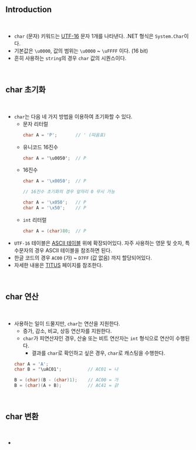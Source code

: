 
## Introduction

<br>

- `char` (문자) 키워드는 [UTF-16](https://ko.wikipedia.org/wiki/UTF-16) 문자 1개를 나타낸다. .NET 형식은 `System.Char`이다.
- 기본값은 `\u0000`, 값의 범위는 `\u0000` ~ `\uFFFF` 이다. (16 bit)
- 흔히 사용하는 `string`의 경우 `char` 값의 시퀀스이다.

<br>

## char 초기화

<br>

- `char`는 다음 네 가지 방법을 이용하여 초기화할 수 있다.
    - 문자 리터럴
        ```cs
        char A = 'P';       // ' (따옴표)
        ```
    - 유니코드 16진수
        ```cs
        char A = '\u0050';  // P
        ```
    - 16진수
        ```cs
        char A = '\x0050';  // P

        // 16진수 초기화의 경우 앞자리 0 무시 가능

        char A = '\x050';   // P
        char A = '\x50';    // P
        ```
    - `int` 리터럴
        ```cs
        char A = (char)80;  // P
        ```
- `UTF-16` 테이블은 [ASCII 테이블](https://ko.wikipedia.org/wiki/ASCII) 위에 확장되어있다. 자주 사용하는 영문 및 숫자, 특수문자의 경우 ASCII 테이블을 참조하면 된다.
- 한글 코드의 경우 `AC00` (가) ~ `D7FF` (값 없음) 까지 할당되어있다. 
- 자세한 내용은 [TITUS](http://titus.uni-frankfurt.de/unicode/unitestx.htm) 페이지를 참조한다.

<br>

## char 연산

<br>

- 사용하는 일이 드물지만, `char`는 연산을 지원한다.
    - 증가, 감소, 비교, 상등 연산자를 지원한다.
    - `char`가 피연산자인 경우, 산술 또는 비트 연산자는 `int` 형식으로 연산이 수행된다.
        - 결과를 `char`로 확인하고 싶은 경우, `char`로 캐스팅을 수행한다.
    ```cs
    char A = 'A';
    char B = '\uAC01';          // AC01 = 나

    B = (char)(B - (char)1);    // AC00 = 가
    B = (char)(A + B);          // AC41 = 걁
    ```

<br>

## char 변환

<br>

- 